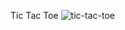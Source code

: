 Tic Tac Toe
![tic-tac-toe](https://github.com/annasuaareez/TicTacToe/assets/114922732/4fa178d7-c9dd-47c6-ad01-e238326fb75c)
